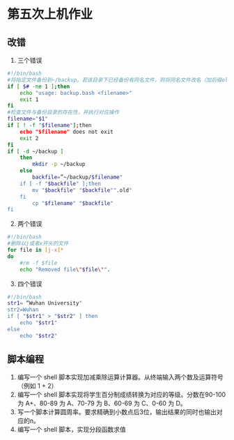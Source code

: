# 第五次上机作业

## 改错
	
1. 三个错误
```bash
#!/bin/bash
#将指定文件备份到~/backup。若该目录下已经备份有同名文件，则将同名文件改名（加后缀old）
if [ $# -ne 1 ];then
	echo "usage: backup.bash <filename>"
	exit 1
fi
#检查文件与备份目录的存在性，并执行对应操作
filename="$1"
if [ ! -f "$filename"];then
	echo "$filename" does not exit
	exit 2
fi
if [ -d ~/backup ]
	then
		mkdir -p ~/backup
	else
		backfile=”~/backup/$filename"
	if [ -f "$backfile" ];then
		mv "$backfile" "$backfile"".old"
	fi
		cp "$filename" "$backfile"
fi
```

2. 两个错误
```bash
#!/bin/bash
#删除以j或者x开头的文件
for file in [j-x]*
do
	#rm -f $file
	echo "Removed file\"$file\"".
```

3. 四个错误
```bash
#!/bin/bash
str1= “Wuhan University"
str2=Wuhan
if [ "$str1" > "$str2" ] then
	echo "$str1"
else
	echo "$str2"
```

## 脚本编程

1. 编写一个 shell 脚本实现加减乘除运算计算器。从终端输入两个数及运算符号（例如 1 + 2） 
2. 编写一个 shell 脚本实现将学生百分制成绩转换为对应的等级。分数在90-100 为 A+、80-89 为 A、70-79 为 B、60-69 为 C、0-60 为 D。
3. 写一个脚本计算圆周率。要求精确到小数点后3位，输出结果的同时也输出对应的n。 
4. 编写一个 shell 脚本，实现分段函数求值
